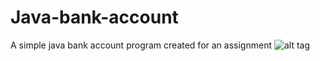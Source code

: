 # Java-bank-account
A simple java bank account program created for an assignment 
![alt tag](http://puu.sh/kFktD/a6f2828487.png)
